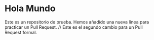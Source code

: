 # Hola Mundo

Este es un repositorio de prueba.
Hemos añadido una nueva línea para practicar un Pull Request.
// Este es el segundo cambio para un Pull Request formal.